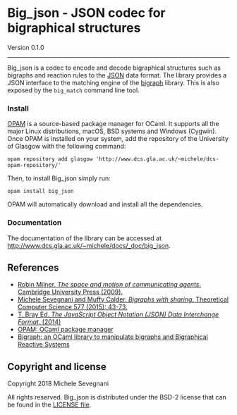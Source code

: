 # Big_json - JSON codec for bigraphical structures

Version 0.1.0

----------------------------------------------------------------------------

Big_json is a codec to encode and decode bigraphical structures such as bigraphs
and reaction rules to the [JSON][json] data format. The library provides a JSON
interface to the matching engine of the [bigraph][big_lib] library. This is
also exposed by the `big_match` command line tool.

### Install

[OPAM][opam] is a source-based package manager for OCaml. It supports all the
major Linux distributions, macOS, BSD systems and Windows (Cygwin). Once OPAM is
installed on your system, add the repository of the University of Glasgow with
the following command:

```
opam repository add glasgow 'http://www.dcs.gla.ac.uk/~michele/dcs-opam-repository/'
```

Then, to install Big_json simply run:

```
opam install big_json
```

OPAM will automatically download and install all the dependencies.

### Documentation

The documentation of the library can be accessed at
<http://www.dcs.gla.ac.uk/~michele/docs/_doc/big_json>.

## References


- [Robin Milner. *The space and motion of communicating agents*. Cambridge
  University Press (2009).][milner]
- [Michele Sevegnani and Muffy Calder. *Bigraphs with sharing*. Theoretical
  Computer Science 577 (2015): 43-73.][share]
- [T. Bray Ed. *The JavaScript Object Notation (JSON) Data Interchange Format*. (2014)][json]
- [OPAM: OCaml package manager][opam]
- [Bigraph: an OCaml library to manipulate bigraphs and Bigraphical Reactive Systems][big_lib]

[milner]: http://dl.acm.org/citation.cfm?id=1540607 "Robin Milner. The space and
motion of communicating agents. Cambridge University Press (2009)."
[share]: http://doi.org/10.1016/j.tcs.2015.02.011 "Michele Sevegnani and Muffy
Calder. Bigraphs with sharing. Theoretical Computer Science 577 (2015): 43-73."
[json]: http://tools.ietf.org/html/rfc7159 "T. Bray Ed. The JavaScript Object
Notation (JSON) Data Interchange Format, 2014"
[opam]: http://opam.ocaml.org/ "OPAM: OCaml package manager"
[big_lib]: http://www.dcs.gla.ac.uk/~michele/docs/_doc/bigraph/ "Bigraph: an
OCaml library to manipulate bigraphs and Bigraphical Reactive Systems"

## Copyright and license

Copyright 2018 Michele Sevegnani

All rights reserved. Big_json is distributed under the BSD-2 license that can be
found in the [LICENSE file](LICENSE.md).
